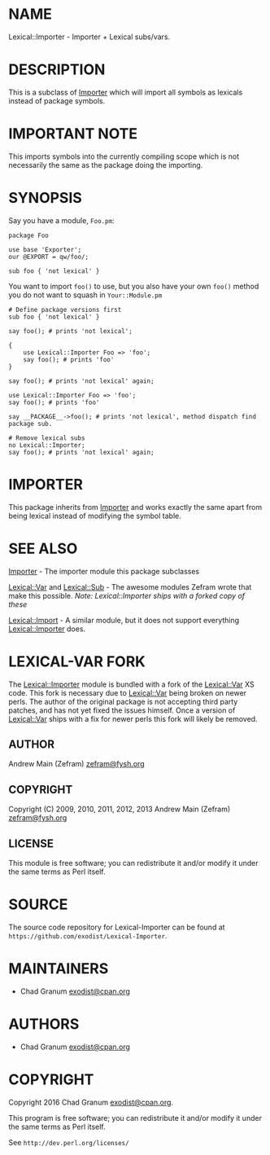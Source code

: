 # NAME

Lexical::Importer - Importer + Lexical subs/vars.

# DESCRIPTION

This is a subclass of [Importer](https://metacpan.org/pod/Importer) which will import all symbols as lexicals
instead of package symbols.

# IMPORTANT NOTE

This imports symbols into the currently compiling scope which is not
necessarily the same as the package doing the importing.

# SYNOPSIS

Say you have a module, `Foo.pm`:

    package Foo

    use base 'Exporter';
    our @EXPORT = qw/foo/;

    sub foo { 'not lexical' }

You want to import `foo()` to use, but you also have your own `foo()` method
you do not want to squash in `Your::Module.pm`

    # Define package versions first
    sub foo { 'not lexical' }

    say foo(); # prints 'not lexical';

    {
        use Lexical::Importer Foo => 'foo';
        say foo(); # prints 'foo'
    }

    say foo(); # prints 'not lexical' again;

    use Lexical::Importer Foo => 'foo';
    say foo(); # prints 'foo'

    say __PACKAGE__->foo(); # prints 'not lexical', method dispatch find package sub.

    # Remove lexical subs
    no Lexical::Importer;
    say foo(); # prints 'not lexical' again;

# IMPORTER

This package inherits from [Importer](https://metacpan.org/pod/Importer) and works exactly the same apart from
being lexical instead of modifying the symbol table.

# SEE ALSO

[Importer](https://metacpan.org/pod/Importer) - The importer module this package subclasses

[Lexical::Var](https://metacpan.org/pod/Lexical::Var) and [Lexical::Sub](https://metacpan.org/pod/Lexical::Sub) - The awesome modules Zefram wrote that
make this possible. _Note: Lexical::Importer ships with a forked copy of these_

[Lexical::Import](https://metacpan.org/pod/Lexical::Import) - A similar module, but it does not support everything
[Lexical::Importer](https://metacpan.org/pod/Lexical::Importer) does.

# LEXICAL-VAR FORK

The [Lexical::Importer](https://metacpan.org/pod/Lexical::Importer) module is bundled with a fork of the [Lexical::Var](https://metacpan.org/pod/Lexical::Var) XS
code. This fork is necessary due to [Lexical::Var](https://metacpan.org/pod/Lexical::Var) being broken on newer
perls. The author of the original package is not accepting third party patches,
and has not yet fixed the issues himself. Once a version of [Lexical::Var](https://metacpan.org/pod/Lexical::Var)
ships with a fix for newer perls this fork will likely be removed.

## AUTHOR

Andrew Main (Zefram) <zefram@fysh.org>

## COPYRIGHT

Copyright (C) 2009, 2010, 2011, 2012, 2013
Andrew Main (Zefram) <zefram@fysh.org>

## LICENSE

This module is free software; you can redistribute it and/or modify it
under the same terms as Perl itself.

# SOURCE

The source code repository for Lexical-Importer can be found at
`https://github.com/exodist/Lexical-Importer`.

# MAINTAINERS

- Chad Granum <exodist@cpan.org>

# AUTHORS

- Chad Granum <exodist@cpan.org>

# COPYRIGHT

Copyright 2016 Chad Granum <exodist@cpan.org>.

This program is free software; you can redistribute it and/or
modify it under the same terms as Perl itself.

See `http://dev.perl.org/licenses/`
